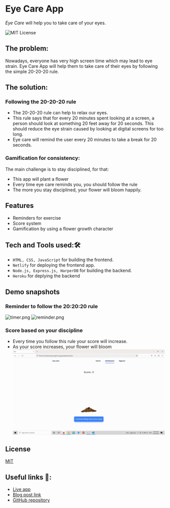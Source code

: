 
# Eye Care App

*Eye Care* will help you to take care of your eyes.

![MIT License](https://img.shields.io/static/v1?label=netlify&message=success&color=<COLOR>)

## The problem:
Nowadays, everyone has very high screen time which may lead to eye strain. Eye Care App will help them to take care of their eyes by following the simple 20-20-20 rule.

## The solution:
### Following the 20-20-20 rule
- The 20-20-20 rule can help to relax our eyes.
- This rule says that for every 20 minutes spent looking at a screen, a person should look at something 20 feet away for 20 seconds. This should reduce the eye strain caused by looking at digital screens for too long.
- Eye care will remind the user every 20 minutes to take a break for 20 seconds.
### Gamification for consistency:
The main challenge is to stay disciplined, for that:
- This app will plant a flower
- Every time eye care reminds you, you should follow the rule
- The more you stay disciplined, your flower will bloom happily.

## Features
- Reminders for exercise
- Score system
- Gamification by using a flower growth character


## Tech and Tools used:🛠
- ```HTML, CSS, JavaScript``` for building the frontend.
- ```Netlify``` for deploying the frontend app.
- ```Node.js, Express.js, HarperDB``` for building the backend.
- ```Heroku``` for deplying the backend


## Demo snapshots
### Reminder to follow the 20:20:20 rule
![timer.png](https://cdn.hashnode.com/res/hashnode/image/upload/v1625082434709/URH_2eY_J.png)
![reminder.png](https://cdn.hashnode.com/res/hashnode/image/upload/v1625082459131/DXsxaLNkG.png)

### Score based on your discipline
- Every time you follow this rule your score will increase.
- As your score increases, your flower will bloom
![dashboard.png](./assets/eyecareflower.gif)


## License
[MIT](https://choosealicense.com/licenses/mit/)


## Useful links 🔗:
- [Live app](https://eyecare-app.netlify.app/)
- [Blog post link](https://blog.siddhigate.me/eye-care-an-app-that-will-help-you-to-take-care-of-your-eyes)
- [GitHub repository](https://github.com/siddhigate/eye-care)
